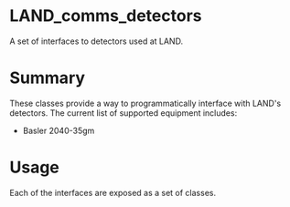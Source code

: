 # LAND_comms_detectors

A set of interfaces to detectors used at LAND.

# Summary

These classes provide a way to programmatically interface with LAND's detectors. The current list of supported equipment includes:

- Basler 2040-35gm

# Usage

Each of the interfaces are exposed as a set of classes.
